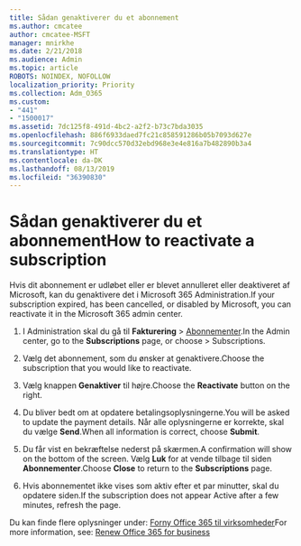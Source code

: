 ```yaml
---
title: Sådan genaktiverer du et abonnement
ms.author: cmcatee
author: cmcatee-MSFT
manager: mnirkhe
ms.date: 2/21/2018
ms.audience: Admin
ms.topic: article
ROBOTS: NOINDEX, NOFOLLOW
localization_priority: Priority
ms.collection: Adm_O365
ms.custom:
- "441"
- "1500017"
ms.assetid: 7dc125f8-491d-4bc2-a2f2-b73c7bda3035
ms.openlocfilehash: 886f6933daed7fc21c858591286b05b7093d627e
ms.sourcegitcommit: 7c90dcc570d32ebd968e3e4e816a7b482890b3a4
ms.translationtype: HT
ms.contentlocale: da-DK
ms.lasthandoff: 08/13/2019
ms.locfileid: "36390830"
---
```

# <a name="how-to-reactivate-a-subscription"></a><span data-ttu-id="b13fc-102">Sådan genaktiverer du et abonnement</span><span class="sxs-lookup"><span data-stu-id="b13fc-102">How to reactivate a subscription</span></span>

<span data-ttu-id="b13fc-103">Hvis dit abonnement er udløbet eller er blevet annulleret eller deaktiveret af Microsoft, kan du genaktivere det i Microsoft 365 Administration.</span><span class="sxs-lookup"><span data-stu-id="b13fc-103">If your subscription expired, has been cancelled, or disabled by Microsoft, you can reactivate it in the Microsoft 365 admin center.</span></span>
  
1. <span data-ttu-id="b13fc-104">I Administration skal du gå til **Fakturering** \> [Abonnementer](https://go.microsoft.com/fwlink/p/?linkid=842054).</span><span class="sxs-lookup"><span data-stu-id="b13fc-104">In the Admin center, go to the **Subscriptions** page, or choose \> [](https://go.microsoft.com/fwlink/p/?linkid=842054) Subscriptions.</span></span>

2. <span data-ttu-id="b13fc-105">Vælg det abonnement, som du ønsker at genaktivere.</span><span class="sxs-lookup"><span data-stu-id="b13fc-105">Choose the subscription that you would like to reactivate.</span></span>

3. <span data-ttu-id="b13fc-106">Vælg knappen **Genaktiver** til højre.</span><span class="sxs-lookup"><span data-stu-id="b13fc-106">Choose the **Reactivate** button on the right.</span></span>

4. <span data-ttu-id="b13fc-107">Du bliver bedt om at opdatere betalingsoplysningerne.</span><span class="sxs-lookup"><span data-stu-id="b13fc-107">You will be asked to update the payment details.</span></span> <span data-ttu-id="b13fc-108">Når alle oplysningerne er korrekte, skal du vælge **Send**.</span><span class="sxs-lookup"><span data-stu-id="b13fc-108">When all information is correct, choose **Submit**.</span></span>

5. <span data-ttu-id="b13fc-109">Du får vist en bekræftelse nederst på skærmen.</span><span class="sxs-lookup"><span data-stu-id="b13fc-109">A confirmation will show on the bottom of the screen.</span></span> <span data-ttu-id="b13fc-110">Vælg **Luk** for at vende tilbage til siden **Abonnementer**.</span><span class="sxs-lookup"><span data-stu-id="b13fc-110">Choose **Close** to return to the **Subscriptions** page.</span></span>

6. <span data-ttu-id="b13fc-111">Hvis abonnementet ikke vises som aktiv efter et par minutter, skal du opdatere siden.</span><span class="sxs-lookup"><span data-stu-id="b13fc-111">If the subscription does not appear Active after a few minutes, refresh the page.</span></span>

<span data-ttu-id="b13fc-112">Du kan finde flere oplysninger under: [Forny Office 365 til virksomheder](https://docs.microsoft.com/da-DK/office365/admin/subscriptions-and-billing/renew-your-subscription)</span><span class="sxs-lookup"><span data-stu-id="b13fc-112">For more information, see: [Renew Office 365 for business](https://docs.microsoft.com/en-us/office365/admin/subscriptions-and-billing/renew-your-subscription)</span></span>